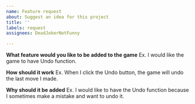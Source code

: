 ```yaml
---
name: Feature request
about: Suggest an idea for this project
title: ''
labels: request
assignees: DeadJokerNotFunny

---
```


**What feature would you like to be added to the game**
Ex. I would like the game to have Undo function.

**How should it work**
Ex. When I click the Undo button, the game will undo the last move I made.

**Why should it be added**
Ex. I would like to have the Undo function because I sometimes make a mistake and want to undo it.
